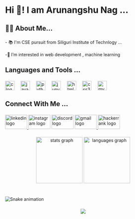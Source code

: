 
<h1 align="left">Hi 👋!  I am Arunangshu Nag ...</h1>

###

<h2 align="left">👩‍💻 About Me...</h2>

###

<p align="left">- 📚 I'm CSE pursuit from Siliguri Institute of Technlogy ...<br><br>-🔭 I’m interested in web development , machine learning</p>

###

<h2 align="left">Languages and Tools ...</h2>

###

<div align="left">
  <img src="https://cdn.jsdelivr.net/gh/devicons/devicon/icons/c/c-original.svg" height="30" alt="c logo"  />
  <img width="12" />
  <img src="https://cdn.jsdelivr.net/gh/devicons/devicon/icons/java/java-original.svg" height="30" alt="java logo"  />
  <img width="12" />
  <img src="https://cdn.jsdelivr.net/gh/devicons/devicon/icons/python/python-original.svg" height="30" alt="python logo"  />
  <img width="12" />
  <img src="https://cdn.jsdelivr.net/gh/devicons/devicon/icons/jupyter/jupyter-original.svg" height="30" alt="jupyter logo"  />
  <img width="12" />
  <img src="https://cdn.jsdelivr.net/gh/devicons/devicon/icons/html5/html5-original.svg" height="30" alt="html5 logo"  />
  <img width="12" />
  <img src="https://cdn.jsdelivr.net/gh/devicons/devicon/icons/css3/css3-original.svg" height="30" alt="css3 logo"  />
  <img width="12" />
  <img src="https://cdn.jsdelivr.net/gh/devicons/devicon/icons/mysql/mysql-original.svg" height="30" alt="mysql logo"  />
</div>

###

<h2 align="left">Connect With Me ...</h2>

###

<div align="left">
  <a href="https://www.linkedin.com/in/arunangshu-nag-2760a7271/" target="_blank">
    <img src="https://raw.githubusercontent.com/maurodesouza/profile-readme-generator/master/src/assets/icons/social/linkedin/default.svg" width="71" height="46" alt="linkedin logo"  />
  </a>
  <img src="https://raw.githubusercontent.com/maurodesouza/profile-readme-generator/master/src/assets/icons/social/instagram/default.svg" width="71" height="46" alt="instagram logo"  />
  <img src="https://raw.githubusercontent.com/maurodesouza/profile-readme-generator/master/src/assets/icons/social/discord/default.svg" width="71" height="46" alt="discord logo"  />
  <a href="arunangshunag36@gmail.com" target="_blank">
    <img src="https://raw.githubusercontent.com/maurodesouza/profile-readme-generator/master/src/assets/icons/social/gmail/default.svg" width="71" height="46" alt="gmail logo"  />
  </a>
  <a href="https://www.hackerrank.com/profile/arunangshunag36" target="_blank">
    <img src="https://raw.githubusercontent.com/maurodesouza/profile-readme-generator/master/src/assets/icons/social/hackerrank/default.svg" width="71" height="46" alt="hackerrank logo"  />
  </a>
</div>

###

<div align="center">
  <img src="https://github-readme-stats.vercel.app/api?username=arunangshunag&hide_title=false&hide_rank=false&show_icons=true&include_all_commits=true&count_private=true&disable_animations=false&theme=dracula&locale=en&hide_border=false" height="150" alt="stats graph"  />
  <img src="https://github-readme-stats.vercel.app/api/top-langs?username=arunangshunag&locale=en&hide_title=false&layout=compact&card_width=320&langs_count=5&theme=dracula&hide_border=false" height="150" alt="languages graph"  />
</div>

###

<br clear="both">

<img src="https://raw.githubusercontent.com/arunangshunag/arunangshunag/output/snake.svg" alt="Snake animation" />

###

<div align="center">
  <img src="https://visitor-badge.laobi.icu/badge?page_id=arunangshunag.arunangshunag&left_text=Profile%20Visitors"  />
</div>

###
<!--
**arunangshunag/arunangshunag** is a ✨ _special_ ✨ repository because its `README.md` (this file) appears on your GitHub profile.

